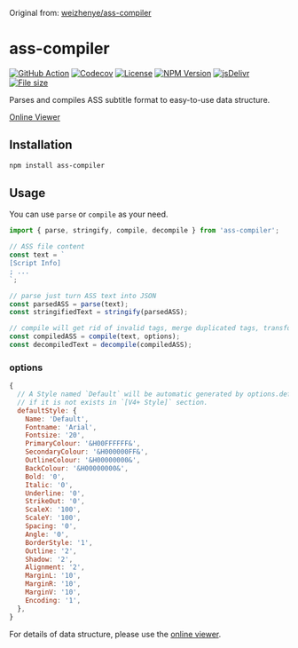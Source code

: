 Original from: [weizhenye/ass-compiler](https://github.com/weizhenye/ass-compiler)
# ass-compiler

[![GitHub Action](https://img.shields.io/github/actions/workflow/status/weizhenye/ass-compiler/ci.yml?logo=github)](https://github.com/weizhenye/ass-compiler/actions)
[![Codecov](https://img.shields.io/codecov/c/gh/weizhenye/ass-compiler?logo=codecov)](https://codecov.io/gh/weizhenye/ass-compiler)
[![License](https://img.shields.io/npm/l/ass-compiler)](https://github.com/weizhenye/ass-compiler/blob/master/LICENSE)
[![NPM Version](https://img.shields.io/npm/v/ass-compiler?logo=npm)](https://www.npmjs.com/package/ass-compiler)
[![jsDelivr](https://img.shields.io/jsdelivr/npm/hm/ass-compiler?logo=jsdelivr)](https://www.jsdelivr.com/package/npm/ass-compiler)
[![File size](https://img.shields.io/bundlejs/size/ass-compiler)](https://bundlephobia.com/result?p=ass-compiler)

Parses and compiles ASS subtitle format to easy-to-use data structure.

[Online Viewer](https://ass.js.org/ass-compiler/)

## Installation

```bash
npm install ass-compiler
```

## Usage

You can use `parse` or `compile` as your need.

```js
import { parse, stringify, compile, decompile } from 'ass-compiler';

// ASS file content
const text = `
[Script Info]
; ...
`;

// parse just turn ASS text into JSON
const parsedASS = parse(text);
const stringifiedText = stringify(parsedASS);

// compile will get rid of invalid tags, merge duplicated tags, transform drawings, etc.
const compiledASS = compile(text, options);
const decompiledText = decompile(compiledASS);
```

### options

```js
{
  // A Style named `Default` will be automatic generated by options.defaultStyle
  // if it is not exists in `[V4+ Style]` section.
  defaultStyle: {
    Name: 'Default',
    Fontname: 'Arial',
    Fontsize: '20',
    PrimaryColour: '&H00FFFFFF&',
    SecondaryColour: '&H000000FF&',
    OutlineColour: '&H00000000&',
    BackColour: '&H00000000&',
    Bold: '0',
    Italic: '0',
    Underline: '0',
    StrikeOut: '0',
    ScaleX: '100',
    ScaleY: '100',
    Spacing: '0',
    Angle: '0',
    BorderStyle: '1',
    Outline: '2',
    Shadow: '2',
    Alignment: '2',
    MarginL: '10',
    MarginR: '10',
    MarginV: '10',
    Encoding: '1',
  },
}
```

For details of data structure, please use the [online viewer](https://ass.js.org/ass-compiler/).